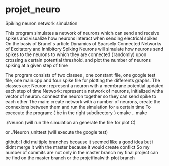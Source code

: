 # projet_neuro

Spiking neuron network simulation

This program simulates a network of neurons which can send and receive spikes and visualize how neurons interact when sending electrical spikes On the basis of Brunel's article Dynamics of Sparsely Connected Networks of Excitatory and Inhibitory Spiking Neurons will simulate how neurons send spikes to the neurons to which they are connected (randomly) upon crossing a certain potential threshold, and plot the number of neurons spiking at a given step of time

The program consists of two classes , one constant file, one google test file, one main.cpp and four spike file for plotting the differents graphs. The classes are: Neuron: represent a neuron with a membrane potential updated each step of time Network: represent a network of neurons, initialized witha vector of neuron. connect the neuron together so they can send spike to each other The main: create network with a number of neurons, create the connexions between them and run the simulation for a certain time To excecute the program: ( be in the right subdirectory ) cmake .. make

./Neuron (will run the simulation an generate the file for plot C)

or ./Neuron_unittest (will execute the google test)

github: I did multiple branches because it seemed like a good idea but i didnt merge it with the master because it would create conflict So my number of commits are not only in the master branch my final project can be find on the master branch or the projetfinalwith plot branch
